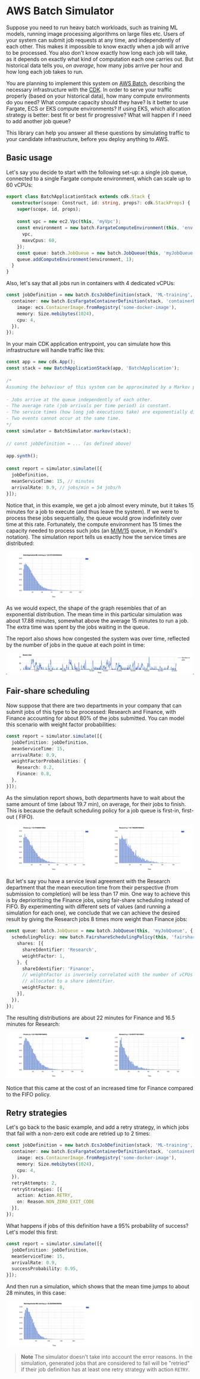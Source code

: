 # AWS Batch Simulator

Suppose you need to run heavy batch workloads, such as training ML models,
running image processing algorithms on large files etc. Users of your system can
submit job requests at any time, and independently of each other. This makes it
impossible to know exactly when a job will arrive to be processed. You also
don't know exactly how long each job will take, as it depends on exactly what
kind of computation each one carries out. But historical data tells you, _on
average_, how many jobs arrive per hour and how long each job takes to run.

You are planning to implement this system on [AWS Batch], describing the
necessary infrastructure with the [CDK]. In order to serve your traffic
properly (based on your historical data), how many compute environments do you
need? What compute capacity should they have? Is it better to use Fargate, ECS
or EKS compute environments? If using EKS, which allocation strategy is better:
best fit or best fir progressive? What will happen if I need to add another job
queue?

This library can help you answer all these questions by simulating traffic to
your candidate infrastructure, before you deploy anything to AWS.

## Basic usage

Let's say you decide to start with the following set-up: a single job queue,
connected to a single Fargate compute environment, which can scale up to 60
vCPUs:

```ts
export class BatchApplicationStack extends cdk.Stack {
  constructor(scope: Construct, id: string, props?: cdk.StackProps) {
    super(scope, id, props);

    const vpc = new ec2.Vpc(this, 'myVpc');
    const environment = new batch.FargateComputeEnvironment(this, 'env', {
      vpc,
      maxvCpus: 60,
    });
    const queue: batch.JobQueue = new batch.JobQueue(this, 'myJobQueue');
    queue.addComputeEnvironment(environment, 1);
  }
}
```

Also, let's say that all jobs run in containers with 4 dedicated vCPUs:

```ts
const jobDefinition = new batch.EcsJobDefinition(stack, 'ML-training', {
  container: new batch.EcsFargateContainerDefinition(stack, 'containerDef', {
    image: ecs.ContainerImage.fromRegistry('some-docker-image'),
    memory: Size.mebibytes(1024),
    cpu: 4,
  }),
});
```

In your main CDK application entrypoint, you can simulate how this
infrastructure will handle traffic like this:

```ts
const app = new cdk.App();
const stack = new BatchApplicationStack(app, 'BatchApplication');

/* 
Assuming the behaviour of this system can be approximated by a Markov process:

- Jobs arrive at the queue independently of each other.
- The average rate (job arrivals per time period) is constant.
- The service times (how long job executions take) are exponentially distributed.
- Two events cannot occur at the same time.
*/
const simulator = BatchSimulator.markov(stack);

// const jobDefinition = ... (as defined above)

app.synth();

const report = simulator.simulate([{
  jobDefinition,
  meanServiceTime: 15, // minutes
  arrivalRate: 0.9, // jobs/min = 54 jobs/h
}]);
```

Notice that, in this example, we get a job almost every minute, but it takes 15
minutes for a job to execute (and thus leave the system). If we were to process
these jobs sequentially, the queue would grow indefinitely over time at this
rate. Fortunately, the compute environment has 15 times the capacity needed to
process such jobs (an [M/M/15][mmc] queue, in Kendall's notation). The
simulation report tells us exactly how the service times are distributed:

![](./docs/img/basic-usage-distribution.png)

As we would expect, the shape of the graph resembles that of an exponential
distribution. The mean time in this particular simulation was about 17.88
minutes, somewhat above the average 15 minutes to run a job. The extra time was
spent by the jobs waiting in the queue.

The report also shows how congested the system was over time, reflected by the
number of jobs in the queue at each point in time:

![](./docs/img/basic-usage-queue-size.png)

## Fair-share scheduling

Now suppose that there are two departments in your company that can submit jobs
of this type to be processed: Research and Finance, with Finance accounting for
about 80% of the jobs submitted. You can model this scenario with weight factor
probabilities:

```ts
const report = simulator.simulate([{
  jobDefinition: jobDefinition,
  meanServiceTime: 15,
  arrivalRate: 0.9,
  weightFactorProbabilities: {
    Research: 0.2,
    Finance: 0.8,
  },
}]);
```

As the simulation report shows, both departments have to wait about the same
amount of time (about 19.7 min), on average, for their jobs to finish. This is
because the default scheduling policy for a job queue is first-in, first-out (
FIFO).

![](./docs/img/fifo-distribution.png)

But let's say you have a service leval agreement with the Research department
that the mean execution time from their perspective (from submission to
completion) will be less than 17 min. One way to achieve this is by
deprioritizing the Finance jobs, using fair-share scheduling instead of FIFO. By
experimenting with different sets of values (and running a simulation for each
one), we conclude that we can achieve the desired result by giving the Research
jobs 8 times more weight than Finance jobs:

```ts
const queue: batch.JobQueue = new batch.JobQueue(this, 'myJobQueue', {
  schedulingPolicy: new batch.FairshareSchedulingPolicy(this, 'fairshare', {
    shares: [{
      shareIdentifier: 'Research',
      weightFactor: 1,
    }, {
      shareIdentifier: 'Finance',
      // weightFactor is inversely correlated with the number of vCPUs
      // allocated to a share identifier.
      weightFactor: 8,
    }],
  }),
});
```

The resulting distributions are about 22 minutes for Finance and 16.5 minutes
for Research:

![](./docs/img/fairshare-distribution.png)

Notice that this came at the cost of an increased time for Finance compared to
the FIFO policy.

[//]: # (TODO: compute reservation)

## Retry strategies

Let's go back to the basic example, and add a retry strategy, in which jobs that
fail with a non-zero exit code are retried up to 2 times:

```ts
const jobDefinition = new batch.EcsJobDefinition(stack, 'ML-training', {
  container: new batch.EcsFargateContainerDefinition(stack, 'containerDef', {
    image: ecs.ContainerImage.fromRegistry('some-docker-image'),
    memory: Size.mebibytes(1024),
    cpu: 4,
  }),
  retryAttempts: 2,
  retryStrategies: [{
    action: Action.RETRY,
    on: Reason.NON_ZERO_EXIT_CODE
  }],
});
```

What happens if jobs of this definition have a 95% probability of success? Let's
model this first:

```ts
const report = simulator.simulate([{
  jobDefinition: jobDefinition,
  meanServiceTime: 15,
  arrivalRate: 0.9,
  successProbability: 0.95,
}]);
```

And then run a simulation, which shows that the mean time jumps to about 28
minutes, in this case:

![](./docs/img/reties-distribution.png)

> **Note**
> The simulator doesn't take into account the error reasons. In the 
> simulation, generated jobs that are considered to fail will be "retried" 
> if their job definition has at least one retry strategy with action `RETRY`.

[//]: # (TODO: "Future work" section)

[AWS Batch]: https://aws.amazon.com/batch/

[CDK]: https://aws.amazon.com/cdk/

[mmc]: https://www.wikiwand.com/en/M/M/c_queue